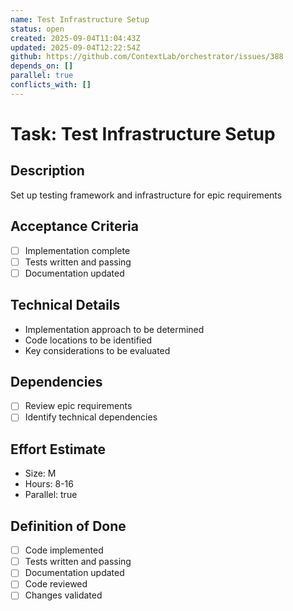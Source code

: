 ```yaml
---
name: Test Infrastructure Setup
status: open
created: 2025-09-04T11:04:43Z
updated: 2025-09-04T12:22:54Z
github: https://github.com/ContextLab/orchestrator/issues/388
depends_on: []
parallel: true
conflicts_with: []
---
```


# Task: Test Infrastructure Setup

## Description
Set up testing framework and infrastructure for epic requirements

## Acceptance Criteria
- [ ] Implementation complete
- [ ] Tests written and passing
- [ ] Documentation updated

## Technical Details
- Implementation approach to be determined
- Code locations to be identified
- Key considerations to be evaluated

## Dependencies
- [ ] Review epic requirements
- [ ] Identify technical dependencies

## Effort Estimate
- Size: M
- Hours: 8-16
- Parallel: true

## Definition of Done
- [ ] Code implemented
- [ ] Tests written and passing
- [ ] Documentation updated
- [ ] Code reviewed
- [ ] Changes validated
